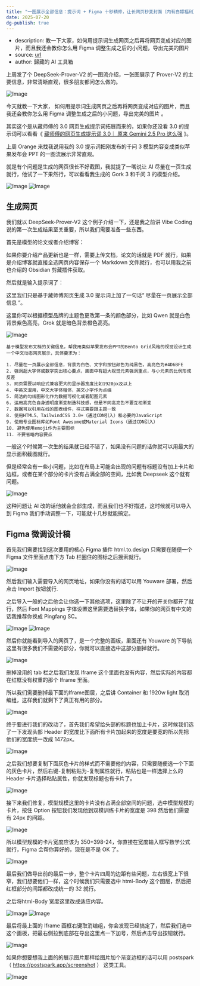```yaml
---
title: "一图展示全部信息：提示词 + Figma 十秒精修，让长网页秒变封面（内有白嫖福利）"
date: 2025-07-20
dg-publish: true
---
```

- description: 教一下大家，如何用提示词生成网页之后再将网页变成对应的图片，而且我还会教你怎么用 Figma 调整生成之后的小问题，导出完美的图片
- source: [url](https://mp.weixin.qq.com/s/uQQ7R8rBUXZ6EoxX4WxMRg)
- author: 歸藏的 AI 工具箱

上周发了个 DeepSeek-Prover-V2 的一图流介绍，一张图展示了 Prover-V2 的主要信息，非常清晰直观，很多朋友都问怎么做的。

![Image](https://mmbiz.qasset.cn/mmbiz_png/fbRX0iaT8EgfOx02QqTJRdZEyb1OtOpVa2xqZDcBicm8xoqz8ButJ69Pd8nTj3r618SP1ypxE7faEMrKXbSuqNpQ/640?wx_fmt=png&from=appmsg&tp=webp&wxfrom=5&wx_lazy=1)

今天就教一下大家， 如何用提示词生成网页之后再将网页变成对应的图片，而且我还会教你怎么用 Figma 调整生成之后的小问题，导出完美的图片 。

其实这个是从藏师傅的 3.0 网页生成提示词拓展而来的，如果你还没看 3.0 的提示词可以看看《 [藏师傅的网页生成提示词 3.0｜ 原来 Gemini 2.5 Pro 这么强](https://mp.weixin.qq.com/s?__biz=MzU0MDk3NTUxMA==&mid=2247488641&idx=3&sn=a30633a8b302deddb72f2ae46ab16c1a&scene=21#wechat_redirect) 》。

上周 Orange 来找我说用我的 3.0 提示词把刚发布的千问 3 模型内容变成类似苹果发布会 PPT 的一图流展示非常直观。

就是有个问题是生成的网页很长不好截图，我就提了一嘴说让 AI 尽量在一页生成就行，他试了一下果然行，可以看看我生成的 Gork 3 和千问 3 的模型介绍。

![Image](https://mmbiz.qasset.cn/mmbiz_png/fbRX0iaT8EgfOx02QqTJRdZEyb1OtOpVak4XmBBNgymsINQ7au3d2ibiaDPicGibribAlKnDxwIQh50ic4LJaIplVGXLQ/640?wx_fmt=png&from=appmsg&tp=webp&wxfrom=5&wx_lazy=1) ![Image](https://mmbiz.qasset.cn/mmbiz_png/fbRX0iaT8EgfOx02QqTJRdZEyb1OtOpVayTkEcA0f56JzwRdRjpvoUxcNSGMXNib10bZ0sHCntmb8j1ndArUwafw/640?wx_fmt=png&from=appmsg&tp=webp&wxfrom=5&wx_lazy=1)

## 生成网页

我们就以 DeepSeek-Prover-V2 这个例子介绍一下，还是我之前讲 Vibe Coding 说的第一次生成结果至关重要，所以我们需要准备一些东西。

首先是模型的论文或者介绍博客：

如果你要介绍产品更新也是一样，需要上传文档，论文的话就是 PDF 就行，如果是介绍博客就直接全选网页内容保存一个 Markdown 文件就行，也可以用我之前也介绍的 Obsidian 剪藏插件获取。

然后就是输入提示词了：

这里我们只是基于藏师傅网页生成 3.0 提示词上加了一句话“ 尽量在一页展示全部信息 ”。

这里你可以根据模型品牌的主题色更改第一条的颜色部分，比如 Qwen 就是白色背景紫色高亮，Grok 就是暗色背景橙色高亮。

![Image](https://mmbiz.qasset.cn/mmbiz_png/fbRX0iaT8EgfOx02QqTJRdZEyb1OtOpVa8015evxRibh1nXcuVj76gW79XZJswLEmcx70tL7V7MdGHDBGUlTM8vA/640?wx_fmt=png&from=appmsg&tp=webp&wxfrom=5&wx_lazy=1)

```
基于模型发布文档的关键信息，帮我用类似苹果发布会PPT的Bento Grid风格的视觉设计生成一个中文动态网页展示，具体要求为：

1. 尽量在一页展示全部信息，背景为白色、文字和按钮颜色为纯黑色，高亮色为#4D6BFE
2. 强调超大字体或数字突出核心要点，画面中有超大视觉元素强调重点，与小元素的比例形成反差
3. 网页需要以响应式兼容更大的显示器宽度比如1920px及以上
4. 中英文混用，中文大字体粗体，英文小字作为点缀
5. 简洁的勾线图形化作为数据可视化或者配图元素
6. 运用高亮色自身透明度渐变制造科技感，但是不同高亮色不要互相渐变
7. 数据可以引用在线的图表组件，样式需要跟主题一致
8. 使用HTML5、TailwindCSS 3.0+（通过CDN引入）和必要的JavaScript
9. 使用专业图标库如Font Awesome或Material Icons（通过CDN引入）
10. 避免使用emoji作为主要图标
11. 不要省略内容要点
```

一般这个时候第一次生的结果就已经不错了，如果没有问题的话你就可以用最大的显示面积截图就行。

但是经常会有一些小问题，比如在布局上可能会出现的问题有标题没有加上卡片和边框，或者在某个部分的卡片没有占满全部的空间，比如我 Deepseek 这个就有问题。

![Image](https://mmbiz.qasset.cn/mmbiz_png/fbRX0iaT8EgfOx02QqTJRdZEyb1OtOpVapLCvuIuSWY6UdKWD1kXKrPcyLgeuCkwssjG2py0towdFQYicibZOr2mw/640?wx_fmt=png&from=appmsg&tp=webp&wxfrom=5&wx_lazy=1)

这种问题让 AI 改的话他就会全部生成，而且我们也不好描述，这时候就可以导入到 Figma 我们手动调整一下，可能就十几秒就能搞定。

## Figma 微调设计稿

首先我们需要找到这次要用的核心 Figma 插件 html.to.design 只需要在随便一个 Figma 文件里面点击下方 Tab 栏圈住的图标之后搜索就行。

![Image](https://mmbiz.qasset.cn/mmbiz_png/fbRX0iaT8EgfOx02QqTJRdZEyb1OtOpVaMwdjEPia2dVz042nsaY4MhScMbbnpFiaR9y8d2M4n2vVFL6OiaxI1Ahog/640?wx_fmt=png&from=appmsg&tp=webp&wxfrom=5&wx_lazy=1)

然后我们输入需要导入的网页地址，如果你没有的话可以用 Youware 部署，然后点击 Import 按钮就行.

之后导入一般的之后他会让你选一下其他选项，这里除了不让开的开关你都开了就行，然后 Font Mappings 字体设置这里需要选替换字体，如果你的网页有中文的话我推荐你换成 Pingfang SC。

![Image](https://mmbiz.qasset.cn/mmbiz_png/fbRX0iaT8EgfOx02QqTJRdZEyb1OtOpVadHQpjTUTRFhdibtBMJVAiaJ8eZKZuv9tRMBdibreKn9p84Vm1sPoXtzbA/640?wx_fmt=png&from=appmsg&tp=webp&wxfrom=5&wx_lazy=1) ![Image](https://mmbiz.qasset.cn/mmbiz_png/fbRX0iaT8EgfOx02QqTJRdZEyb1OtOpVa2sM9SkueA5JPHgL0tMLTaqSNIhD9YhUtegK6bUKL6wiaXVhJCkibU8PA/640?wx_fmt=png&from=appmsg&tp=webp&wxfrom=5&wx_lazy=1)

然后你就能看到导入的网页了，是一个完整的画板，里面还有 Youware 的下导航这里有很多我们不需要的部分，你就可以直接选中这部分删掉就行。

![Image](https://mmbiz.qasset.cn/mmbiz_png/fbRX0iaT8EgfOx02QqTJRdZEyb1OtOpVaNceq9g5g8W3jo7ytyE6PwicDiciaEzotTDPb7Ukkicf3L7xOEexnRtfKBw/640?wx_fmt=png&from=appmsg&tp=webp&wxfrom=5&wx_lazy=1)

删掉没用的 tab 栏之后我们发现 Iframe 这个里面也没有内容，然后实际的内容都在红框没有权重的那个 Iframe 里面。

所以我们需要删掉最下面的Iframe图层，之后讲 Container 和 1920w light 取消编组，这样我们就剩下了真正有用的部分。

![Image](https://mmbiz.qasset.cn/mmbiz_png/fbRX0iaT8EgfOx02QqTJRdZEyb1OtOpVacwibuRlRo0GiapyT9ibV3ruZuL9EJnqWpickTf3bJODwgsryFf6r1ueIpA/640?wx_fmt=png&from=appmsg&tp=webp&wxfrom=5&wx_lazy=1)

终于要进行我们的改动了，首先我们希望给头部的标题也加上卡片，这时候我们选了一下发现头部 Header 的宽度比下面所有卡片加起来的宽度是要宽的所以先把他们的宽度统一改成 1472px。

![Image](https://mmbiz.qasset.cn/mmbiz_png/fbRX0iaT8EgfOx02QqTJRdZEyb1OtOpVa33MBq21523VFjQfpPCTeoicB7sbPrd4ASwriaROw3YianZDE3ica1HQE8Q/640?wx_fmt=png&from=appmsg&tp=webp&wxfrom=5&wx_lazy=1)

之后我们想要复制下面灰色卡片的样式而不需要他的内容，只需要随便选一个下面的灰色卡片，然后右键-复制粘贴为-复制属性就行，粘贴也是一样选择上么的 Header 卡片选择粘贴属性，你就发现标题也有卡片了。

![Image](https://mmbiz.qasset.cn/mmbiz_png/fbRX0iaT8EgfOx02QqTJRdZEyb1OtOpVaTm186gACv5qAwhlA4ibwOOpeKMMbLKvTdqyEQkwQ7UNIJGkjGmaeYFw/640?wx_fmt=png&from=appmsg&tp=webp&wxfrom=5&wx_lazy=1)

接下来我们修复，模型规模这里的卡片没有占满全部空间的问题，选中模型规模的卡片，按住 Option 按钮我们发现他到双模训练卡片的宽度是 398 然后他们需要有 24px 的间距。

![Image](https://mmbiz.qasset.cn/mmbiz_png/fbRX0iaT8EgfOx02QqTJRdZEyb1OtOpVa7nnJdXOSyRHAicpXW1JTjTIvmUxTicPDKs6cy22ibgK7o3efRALKxoSug/640?wx_fmt=png&from=appmsg&tp=webp&wxfrom=5&wx_lazy=1)

所以模型规模的卡片宽度应该为 350+398-24，你直接在宽度输入框写数学公式就行，Figma 会帮你算好的，现在是不是 OK 了。

![Image](https://mmbiz.qasset.cn/mmbiz_png/fbRX0iaT8EgfOx02QqTJRdZEyb1OtOpVahBkEFO2EicZD8rfw7SibYDSrIicBBPsrlfsmbEJ6icdvApJOLTY1icdD8DA/640?wx_fmt=png&from=appmsg&tp=webp&wxfrom=5&wx_lazy=1)

最后我们做导出前的最后一步，整个卡片四周的边距有些问题，左右很宽上下很窄，我们想要他们一样，这个时候我们只需要选中 html-Body 这个图层，然后把红框部分的间距都改成统一的 32 就行。

之后将html-Body 宽度这里改成适应内容。

![Image](https://mmbiz.qasset.cn/mmbiz_png/fbRX0iaT8EgfOx02QqTJRdZEyb1OtOpVazicN4A1wtoEbh9uuib9sMkeb6y1z8FIUIU1khRW9N5hCAicBtbRc0yUsg/640?wx_fmt=png&from=appmsg&tp=webp&wxfrom=5&wx_lazy=1) ![Image](https://mmbiz.qasset.cn/mmbiz_png/fbRX0iaT8EgfOx02QqTJRdZEyb1OtOpVaFVw6IQjfLjPS7Uot514Rf2icAYicyrUoHIAe53rXu8v89cj9Tr5jS3Rw/640?wx_fmt=png&from=appmsg&tp=webp&wxfrom=5&wx_lazy=1)

最后将最上面的 Iframe 画框右键取消编组，你会发现已经搞定了，然后我们选中这个画板，把最右侧拉到底部在导出这里点一下加号，然后点击导出按钮就行。

![Image](https://mmbiz.qasset.cn/mmbiz_png/fbRX0iaT8EgfOx02QqTJRdZEyb1OtOpVaU3OPOH5ctNXr5ZVSBD5ufeHg6qsDR32NnNVhcLUrz7OTibB0EPGMRKg/640?wx_fmt=png&from=appmsg&tp=webp&wxfrom=5&wx_lazy=1)

如果你想要想我上面的的展示图片那样给图片加个渐变边框的话可以用 postspark（ https://postspark.app/screenshot ） 这类工具。

![Image](https://mmbiz.qasset.cn/mmbiz_png/fbRX0iaT8EgfOx02QqTJRdZEyb1OtOpVa5Ch5gh6caGLz9kfNCDPQ4rtN53EM2VluCibluxic8C3RTGcgWIACsgxg/640?wx_fmt=png&from=appmsg&tp=webp&wxfrom=5&wx_lazy=1)
